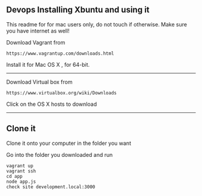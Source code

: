 ## Devops Installing Xbuntu and using it

This readme for for mac users only, do not touch if otherwise. Make sure you have internet as well!

Download Vagrant from
	
	https://www.vagrantup.com/downloads.html
	
Install it for Mac OS X	, for 64-bit.

<hr />

Download Virtual box from 

	https://www.virtualbox.org/wiki/Downloads

Click on the OS X hosts to download

<hr/>


 
## Clone it

Clone it onto your computer in the folder you want

Go into the folder you downloaded and run 

	vagrant up
	vagrant ssh
	cd app
	node app.js
	check site development.local:3000 
  
